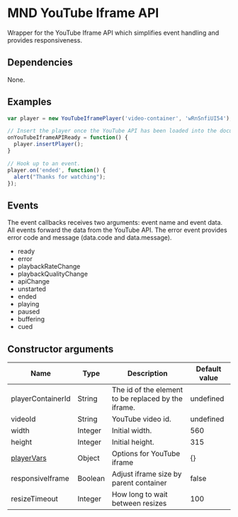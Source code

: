 MND YouTube Iframe API
======================
Wrapper for the YouTube Iframe API which simplifies event handling and provides responsiveness.

Dependencies
------------
None.

Examples
--------
```javascript
var player = new YouTubeIframePlayer('video-container', 'wRnSnfiUI54');

// Insert the player once the YouTube API has been loaded into the document.
onYouTubeIframeAPIReady = function() {
  player.insertPlayer();
}

// Hook up to an event.
player.on('ended', function() {
  alert("Thanks for watching");
});
```

Events
------
The event callbacks receives two arguments: event name and event data. All events forward the data from the YouTube API. The error event provides error code and message (data.code and data.message).

* ready
* error
* playbackRateChange
* playbackQualityChange
* apiChange
* unstarted
* ended
* playing
* paused
* buffering
* cued


Constructor arguments
---------------------
| Name | Type | Description | Default value |
| ---- | ---- | ----------- | ------------- |
| playerContainerId | String | The id of the element to be replaced by the iframe. | undefined |
| videoId | String | YouTube video id. | undefined |
| width | Integer | Initial width. | 560 |
| height | Integer | Initial height. | 315 |
| [playerVars](https://developers.google.com/youtube/player_parameters) | Object | Options for YouTube iframe | {} |
| responsiveIframe | Boolean | Adjust iframe size by parent container | false |
| resizeTimeout | Integer | How long to wait between resizes | 100 |
